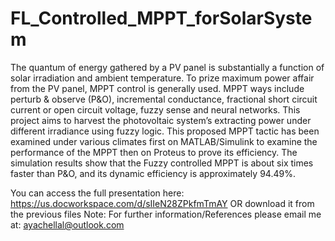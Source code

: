 # FL_Controlled_MPPT_forSolarSystem

The quantum of energy gathered by a PV panel is substantially a function of solar irradiation and ambient temperature. To prize maximum power affair from the PV panel, MPPT control is generally used. MPPT ways include perturb & observe (P&O), incremental conductance, fractional short circuit current or open circuit voltage, fuzzy sense and neural networks.
This project aims to harvest the photovoltaic system’s extracting power under different irradiance using fuzzy logic. This proposed MPPT tactic has been examined under various climates first on MATLAB/Simulink to examine the performance of the MPPT then on Proteus to prove its efficiency. The simulation results show that the Fuzzy controlled MPPT is about six times faster than P&O, and its dynamic efficiency is approximately 94.49%.

You can access the full presentation here: https://us.docworkspace.com/d/sIIeN28ZPkfmTmAY 
OR download it from the previous files
Note: For further information/References please email me at: ayachellal@outlook.com
